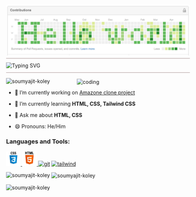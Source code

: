 <div class="banner" style="display: flex; justify-content: center;"><a href="https://github.com/Soumyajit-Koley/" target="_blank" rel="noreferrer"><img src="https://github.com/Soumyajit-Koley/Utility/blob/main/Readme%20banner/hello%20world%20banner%202.png" alt="Hello World !!" style="max-width: 100%; "></a></div>

<!-- <h1 align="center">Hi there 👋 </h1> -->

<!-- Typing svg  -->

<div class="typing-svg" style="margin: 4px 0 ; padding: 10px 0; border-top: 2px solid rgb(207, 195, 195);border-bottom: 2px solid rgb(207, 195, 195);><a href="https://git.io/typing-svg"><img src="https://readme-typing-svg.demolab.com?font=Fira+Code&weight=600&size=32&pause=1000&color=01C540&vCenter=true&random=false&width=750&height=65&lines=This+is+Soumyajit+Koley;A+passionate+programmer;Currently+I'm+exploring+Web+Development" alt="Typing SVG" /></a></div>

<!-- <div class="typing-svg" style="margin-left: 1rem;"><a href="https://git.io/typing-svg"><img src="https://readme-typing-svg.demolab.com?font=Fira+Code&weight=600&pause=1000&color=11C53F&vCenter=true&random=false&width=475&height=65&lines=This+is+Soumyajit+Koley;A+passionate+programmer;Currently+I'm+exploring+Web+Development" alt="Typing SVG" /></a></div> -->
 

<!-- <h3 align="center">A passionate programmer </h3> -->

<img alt="coding" src="https://user-images.githubusercontent.com/69011963/137184767-79a13ec7-1bb3-4341-a6da-3a149c9c159a.gif" style=" margin: 12px 10px 10px 0px; width: 300px; display: inline-block;" data-target="animated-image.originalImage" align="right">

<p align="left"> <img src="https://komarev.com/ghpvc/?username=soumyajit-koley&label=Profile%20views&color=0e75b6&style=flat" alt="soumyajit-koley" /> </p>

- 🔭 I’m currently working on [Amazone clone project](https://soumyajit-koley.github.io/amazon-clone.github.io/)

- 🌱 I’m currently learning **HTML, CSS, Tailwind CSS**

- 💬 Ask me about **HTML, CSS**

- 😄 Pronouns: He/Him

<!-- <h3 align="left">Connect with me:</h3>
<p align="left">
</p> -->

<h3 align="left">Languages and Tools:</h3>
<p align="left"> <a href="https://www.w3schools.com/css/" target="_blank" rel="noreferrer"> <img src="https://github.com/Soumyajit-Koley/Utility/blob/main/Icons/icons8-css3.svg" alt="css3" width="40" height="40"/> </a> <a href="https://www.w3.org/html/" target="_blank" rel="noreferrer"> <img src="https://github.com/Soumyajit-Koley/Utility/blob/main/Icons/icons8-html5.svg" alt="html5" width="40" height="40"/> </a>
   <a href="https://git-scm.com/" target="_blank" rel="noreferrer"> <img src="https://camo.githubusercontent.com/fbfcb9e3dc648adc93bef37c718db16c52f617ad055a26de6dc3c21865c3321d/68747470733a2f2f7777772e766563746f726c6f676f2e7a6f6e652f6c6f676f732f6769742d73636d2f6769742d73636d2d69636f6e2e737667" alt="git" width="40" height="40" data-canonical-src="https://www.vectorlogo.zone/logos/git-scm/git-scm-icon.svg" style="max-width: 100%;"></a>
<a href="https://tailwindcss.com/" target="_blank" rel="noreferrer"><img src="https://camo.githubusercontent.com/5734d0669fe22ce04a1cb989a156cd32c379875f6bca56d5210c9432824856d9/68747470733a2f2f7777772e766563746f726c6f676f2e7a6f6e652f6c6f676f732f7461696c77696e646373732f7461696c77696e646373732d69636f6e2e737667" alt="tailwind" width="40" height="40" data-canonical-src="https://www.vectorlogo.zone/logos/tailwindcss/tailwindcss-icon.svg" style="max-width: 100%;"></a>
</p>

<p><img align="left" src="https://github-readme-stats.vercel.app/api/top-langs?username=soumyajit-koley&show_icons=true&locale=en&layout=compact" alt="soumyajit-koley" /></p>

<p>&nbsp;<img align="center" src="https://github-readme-stats.vercel.app/api?username=soumyajit-koley&show_icons=true&locale=en" alt="soumyajit-koley" /></p>

<p><img align="center" src="https://github-readme-streak-stats.herokuapp.com/?user=soumyajit-koley&" alt="soumyajit-koley" /></p>

<!--
### Hi there 👋

**Soumyajit-Koley/Soumyajit-Koley** is a ✨ _special_ ✨ repository because its `README.md` (this file) appears on your GitHub profile.

Here are some ideas to get you started:

- 🔭 I’m currently working on ...
- 🌱 I’m currently learning ...
- 👯 I’m looking to collaborate on ...
- 🤔 I’m looking for help with ...
- 💬 Ask me about ...
- 📫 How to reach me: ...
- 😄 Pronouns: ...
- ⚡ Fun fact: ...

<a href="" target="_blank" rel="noreferrer"></a>
-->
